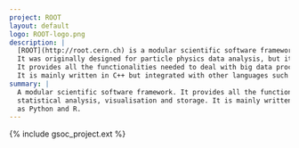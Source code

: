 ```yaml
---
project: ROOT
layout: default
logo: ROOT-logo.png
description: |
  [ROOT](http://root.cern.ch) is a modular scientific software framework developed by [CERN](http://cern.ch) and other Particle Physics laboratories.
  It was originally designed for particle physics data analysis, but it is also used in other applications such as astronomy, bio-informatics, finances, etc.
  It provides all the functionalities needed to deal with big data processing, statistical analysis, data visualisation and data storage.
  It is mainly written in C++ but integrated with other languages such as Python and R.
summary: |
  A modular scientific software framework. It provides all the functionalities needed to deal with big data processing, 
  statistical analysis, visualisation and storage. It is mainly written in C++ but integrated with other languages such 
  as Python and R.
---
```


{% include gsoc_project.ext %}
